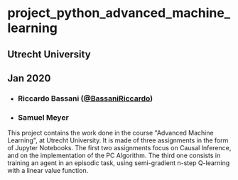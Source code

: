 # project_python_advanced_machine_learning

## Utrecht University
## Jan 2020

- ###   Riccardo Bassani ([@BassaniRiccardo](https://github.com/BassaniRiccardo))
- ###   Samuel Meyer

This project contains the work done in the course "Advanced Machine Learning", at Utrecht University.
It is made of three assignments in the form of Jupyter Notebooks.
The first two assignments focus on Causal Inference, and on the implementation of the PC Algorithm.
The third one consists in training an agent in an episodic task, using semi-gradient n-step Q-learning with a linear value function.
